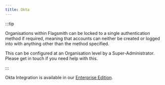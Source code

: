 ```yaml
---
title: Okta
---
```


:::tip

Organisations within Flagsmith can be locked to a single authentication method if required, meaning that accounts can
neither be created or logged into with anything other than the method specified.

This can be configured at an Organisation level by a Super-Administrator. Please get in touch if you need help with
this.

:::

Okta Integration is available in our [Enterprise Edition](/deployment/configuration/enterprise-edition.md).
